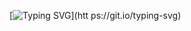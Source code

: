 [![Typing SVG](https://readme-typing-svg.herokuapp.com/?color=1E90FF&size=35&center=true&vCenter=true&width=1000&lines=HELLO,+My+name+is+Júlia+Ramos;I'm+25+years+old;I'm+from+Brazil;Sports+And+Data+Scientist;Be+Welcome!+:%29)](htt ps://git.io/typing-svg)

<!--
**julssousa/julssousa** is a ✨ _special_ ✨ repository because its `README.md` (this file) appears on your GitHub profile.

Here are some ideas to get you started:

- 🔭 I’m currently working on ...
- 🌱 I’m currently learning about Sports and Data Science
- 👯 I’m looking to collaborate on ...
- 🤔 I’m looking for help with ...
- 💬 Ask me about ...
- 📫 How to reach me: juliasousaramos@hotmail.com
- 😄 Pronouns: ...
- ⚡ Fun fact: ...
-->
